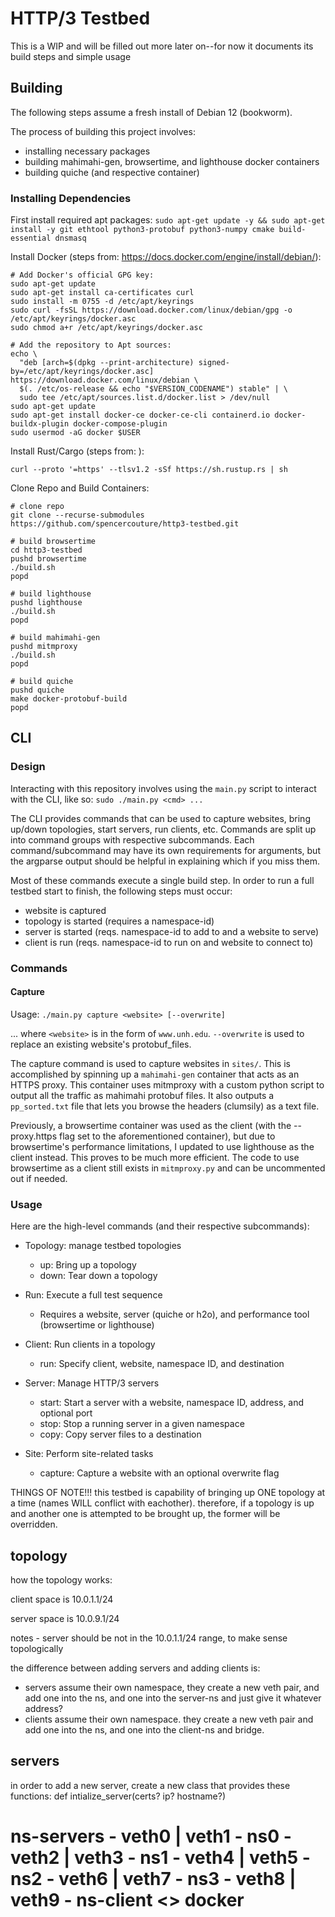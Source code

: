 # HTTP/3 Testbed

This is a WIP and will be filled out more later on--for now it documents its build steps and simple usage

## Building
The following steps assume a fresh install of Debian 12 (bookworm).

The process of building this project involves:
 - installing necessary packages
 - building mahimahi-gen, browsertime, and lighthouse docker containers
 - building quiche (and respective container)

### Installing Dependencies
First install required apt packages:
`sudo apt-get update -y && sudo apt-get install -y git ethtool python3-protobuf python3-numpy cmake build-essential dnsmasq`

Install Docker (steps from: https://docs.docker.com/engine/install/debian/):
```
# Add Docker's official GPG key:
sudo apt-get update
sudo apt-get install ca-certificates curl
sudo install -m 0755 -d /etc/apt/keyrings
sudo curl -fsSL https://download.docker.com/linux/debian/gpg -o /etc/apt/keyrings/docker.asc
sudo chmod a+r /etc/apt/keyrings/docker.asc

# Add the repository to Apt sources:
echo \
  "deb [arch=$(dpkg --print-architecture) signed-by=/etc/apt/keyrings/docker.asc] https://download.docker.com/linux/debian \
  $(. /etc/os-release && echo "$VERSION_CODENAME") stable" | \
  sudo tee /etc/apt/sources.list.d/docker.list > /dev/null
sudo apt-get update
sudo apt-get install docker-ce docker-ce-cli containerd.io docker-buildx-plugin docker-compose-plugin
sudo usermod -aG docker $USER
```

Install Rust/Cargo (steps from: ):
```
curl --proto '=https' --tlsv1.2 -sSf https://sh.rustup.rs | sh
```
Clone Repo and Build Containers:
```
# clone repo
git clone --recurse-submodules https://github.com/spencercouture/http3-testbed.git

# build browsertime
cd http3-testbed
pushd browsertime
./build.sh
popd

# build lighthouse
pushd lighthouse
./build.sh
popd

# build mahimahi-gen
pushd mitmproxy
./build.sh
popd

# build quiche
pushd quiche
make docker-protobuf-build
popd
```

## CLI

### Design
Interacting with this repository involves using the `main.py` script to interact with the CLI, like so:
`sudo ./main.py <cmd> ...`

The CLI provides commands that can be used to capture websites, bring up/down topologies, start servers, run clients, etc. Commands are split up into command groups with respective subcommands. Each command/subcommand may have its own requirements for arguments, but the argparse output should be helpful in explaining which if you miss them.

Most of these commands execute a single build step. In order to run a full testbed start to finish, the following steps must occur:
 - website is captured
 - topology is started (requires a namespace-id)
 - server is started (reqs. namespace-id to add to and a website to serve)
 - client is run (reqs. namespace-id to run on and website to connect to)

### Commands

#### Capture
Usage: `./main.py capture <website> [--overwrite]`

... where `<website>` is in the form of `www.unh.edu`. `--overwrite` is used to replace an existing website's protobuf_files.

The capture command is used to capture websites in `sites/`. This is accomplished by spinning up a `mahimahi-gen` container that acts as an HTTPS proxy. This container uses mitmproxy with a custom python script to output all the traffic as mahimahi protobuf files. It also outputs a `pp_sorted.txt` file that lets you browse the headers (clumsily) as a text file.

Previously, a browsertime container was used as the client (with the --proxy.https flag set to the aforementioned container), but due to browsertime's performance limitations, I updated to use lighthouse as the client instead. This proves to be much more efficient. The code to use browsertime as a client still exists in `mitmproxy.py` and can be uncommented out if needed.


### Usage
Here are the high-level commands (and their respective subcommands):
- Topology: manage testbed topologies
  - up: Bring up a topology
  - down: Tear down a topology
- Run: Execute a full test sequence  
  - Requires a website, server (quiche or h2o), and performance tool (browsertime or lighthouse)  

- Client: Run clients in a topology  
  - run: Specify client, website, namespace ID, and destination  

- Server: Manage HTTP/3 servers  
  - start: Start a server with a website, namespace ID, address, and optional port  
  - stop: Stop a running server in a given namespace  
  - copy: Copy server files to a destination  

- Site: Perform site-related tasks  
  - capture: Capture a website with an optional overwrite flag  

THINGS OF NOTE!!!
this testbed is capability of bringing up ONE topology at a time (names WILL conflict with eachother). therefore, if a topology is up and another one is attempted to be brought up, the former will be overridden.

## topology

how the topology works:

client space is 10.0.1.1/24

server space is 10.0.9.1/24

notes - server should be not in the 10.0.1.1/24 range, to make sense topologically

the difference between adding servers and adding clients is:

- servers assume their own namespace, they create a new veth pair, and add one into the ns, and one into the server-ns and just give it whatever address?
- clients assume their own namespace. they create a new veth pair and add one into the ns, and one into the client-ns and bridge.

## servers

in order to add a new server, create a new class that provides these functions:
def intialize_server(certs? ip? hostname?)

# ns-servers - veth0 | veth1 - ns0 - veth2 | veth3 - ns1 - veth4 | veth5 - ns2 - veth6 | veth7 - ns3 - veth8 | veth9 - ns-client <> docker
